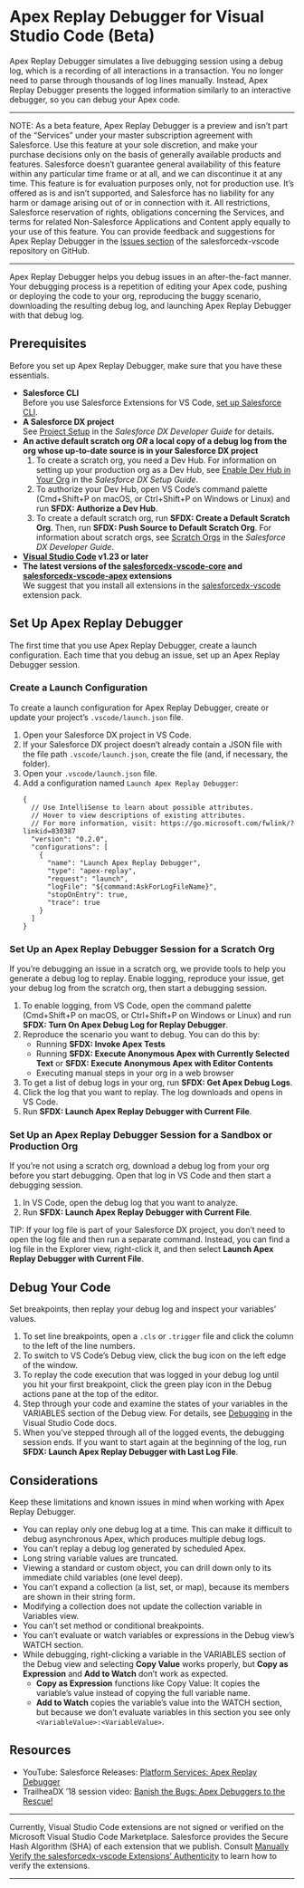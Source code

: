# Apex Replay Debugger for Visual Studio Code (Beta)
Apex Replay Debugger simulates a live debugging session using a debug log, which is a recording of all interactions in a transaction. You no longer need to parse through thousands of log lines manually. Instead, Apex Replay Debugger presents the logged information similarly to an interactive debugger, so you can debug your Apex code. 

---
NOTE: As a beta feature, Apex Replay Debugger is a preview and isn’t part of the “Services” under your master subscription agreement with Salesforce. Use this feature at your sole discretion, and make your purchase decisions only on the basis of generally available products and features. Salesforce doesn’t guarantee general availability of this feature within any particular time frame or at all, and we can discontinue it at any time. This feature is for evaluation purposes only, not for production use. It’s offered as is and isn’t supported, and Salesforce has no liability for any harm or damage arising out of or in connection with it. All restrictions, Salesforce reservation of rights, obligations concerning the Services, and terms for related Non-Salesforce Applications and Content apply equally to your use of this feature. You can provide feedback and suggestions for Apex Replay Debugger in the [Issues section](https://github.com/forcedotcom/salesforcedx-vscode/issues) of the salesforcedx-vscode repository on GitHub.

---

Apex Replay Debugger helps you debug issues in an after-the-fact manner. Your debugging process is a repetition of editing your Apex code, pushing or deploying the code to your org, reproducing the buggy scenario, downloading the resulting debug log, and launching Apex Replay Debugger with that debug log.

## Prerequisites
Before you set up Apex Replay Debugger, make sure that you have these essentials.

* **Salesforce CLI**  
  Before you use Salesforce Extensions for VS Code, [set up Salesforce CLI](https://developer.salesforce.com/docs/atlas.en-us.sfdx_setup.meta/sfdx_setup). 
* **A Salesforce DX project**  
  See [Project Setup](https://developer.salesforce.com/docs/atlas.en-us.sfdx_dev.meta/sfdx_dev/sfdx_dev_workspace_setup.htm) in the _Salesforce DX Developer Guide_ for details.
* **An active default scratch org _OR_ a local copy of a debug log from the org whose up-to-date source is in your Salesforce DX project**
  1. To create a scratch org, you need a Dev Hub. For information on setting up your production org as a Dev Hub, see [Enable Dev Hub in Your Org](https://developer.salesforce.com/docs/atlas.en-us.sfdx_setup.meta/sfdx_setup/sfdx_setup_enable_devhub.htm) in the _Salesforce DX Setup Guide_.  
  1. To authorize your Dev Hub, open VS Code’s command palette (Cmd+Shift+P on macOS, or Ctrl+Shift+P on Windows or Linux) and run **SFDX: Authorize a Dev Hub**.  
  1. To create a default scratch org, run **SFDX: Create a Default Scratch Org**. Then, run **SFDX: Push Source to Default Scratch Org**. For information about scratch orgs, see [Scratch Orgs](https://developer.salesforce.com/docs/atlas.en-us.sfdx_dev.meta/sfdx_dev/sfdx_dev_scratch_orgs.htm) in the _Salesforce DX Developer Guide_.
* **[Visual Studio Code](https://code.visualstudio.com/download) v1.23 or later** 
* **The latest versions of the [salesforcedx-vscode-core](https://marketplace.visualstudio.com/items?itemName=salesforce.salesforcedx-vscode-core) and [salesforcedx-vscode-apex](https://marketplace.visualstudio.com/items?itemName=salesforce.salesforcedx-vscode-apex) extensions**  
We suggest that you install all extensions in the [salesforcedx-vscode](https://marketplace.visualstudio.com/items?itemName=salesforce.salesforcedx-vscode) extension pack.

## Set Up Apex Replay Debugger
The first time that you use Apex Replay Debugger, create a launch configuration. Each time that you debug an issue, set up an Apex Replay Debugger session.

### Create a Launch Configuration
To create a launch configuration for Apex Replay Debugger, create or update your project’s `.vscode/launch.json` file.

1. Open your Salesforce DX project in VS Code.
1. If your Salesforce DX project doesn’t already contain a JSON file with the file path `.vscode/launch.json`, create the file (and, if necessary, the folder).
1. Open your `.vscode/launch.json` file.
1. Add a configuration named `Launch Apex Replay Debugger`:  
    ```
    {
      // Use IntelliSense to learn about possible attributes.
      // Hover to view descriptions of existing attributes.
      // For more information, visit: https://go.microsoft.com/fwlink/?linkid=830387
      "version": "0.2.0",
      "configurations": [
        {
          "name": "Launch Apex Replay Debugger",
          "type": "apex-replay",
          "request": "launch",
          "logFile": "${command:AskForLogFileName}",
          "stopOnEntry": true,
          "trace": true
        }
      ]
    }
    ```

### Set Up an Apex Replay Debugger Session for a Scratch Org

If you’re debugging an issue in a scratch org, we provide tools to help you generate a debug log to replay. Enable logging, reproduce your issue, get your debug log from the scratch org, then start a debugging session.

1. To enable logging, from VS Code, open the command palette (Cmd+Shift+P on macOS, or Ctrl+Shift+P on Windows or Linux) and run **SFDX: Turn On Apex Debug Log for Replay Debugger**.
1. Reproduce the scenario you want to debug. You can do this by:
    * Running **SFDX: Invoke Apex Tests**
    * Running **SFDX: Execute Anonymous Apex with Currently Selected Text** or **SFDX: Execute Anonymous Apex with Editor Contents**
    * Executing manual steps in your org in a web browser 
1. To get a list of debug logs in your org, run **SFDX: Get Apex Debug Logs**.
1. Click the log that you want to replay. The log downloads and opens in VS Code.
1. Run **SFDX: Launch Apex Replay Debugger with Current File**.

### Set Up an Apex Replay Debugger Session for a Sandbox or Production Org

If you’re not using a scratch org, download a debug log from your org before you start debugging. Open that log in VS Code and then start a debugging session.

1. In VS Code, open the debug log that you want to analyze.
1. Run **SFDX: Launch Apex Replay Debugger with Current File**.  

TIP: If your log file is part of your Salesforce DX project, you don’t need to open the log file and then run a separate command. Instead, you can find a log file in the Explorer view, right-click it, and then select **Launch Apex Replay Debugger with Current File**.

## Debug Your Code

Set breakpoints, then replay your debug log and inspect your variables’ values.

1. To set line breakpoints, open a `.cls` or `.trigger` file and click the column to the left of the line numbers.
1. To switch to VS Code’s Debug view, click the bug icon on the left edge of the window.
1. To replay the code execution that was logged in your debug log until you hit your first breakpoint, click the green play icon in the Debug actions pane at the top of the editor.
1. Step through your code and examine the states of your variables in the VARIABLES section of the Debug view. For details, see [Debugging](https://code.visualstudio.com/docs/editor/debugging) in the Visual Studio Code docs.
1. When you’ve stepped through all of the logged events, the debugging session ends. If you want to start again at the beginning of the log, run **SFDX: Launch Apex Replay Debugger with Last Log File**.

## Considerations
Keep these limitations and known issues in mind when working with Apex Replay Debugger.

* You can replay only one debug log at a time. This can make it difficult to debug asynchronous Apex, which produces multiple debug logs.
* You can’t replay a debug log generated by scheduled Apex.
* Long string variable values are truncated.
* Viewing a standard or custom object, you can drill down only to its immediate child variables (one level deep).
* You can’t expand a collection (a list, set, or map), because its members are shown in their string form.
* Modifying a collection does not update the collection variable in Variables view.
* You can’t set method or conditional breakpoints.
* You can’t evaluate or watch variables or expressions in the Debug view’s WATCH section.
* While debugging, right-clicking a variable in the VARIABLES section of the Debug view and selecting **Copy Value** works properly, but **Copy as Expression** and **Add to Watch** don’t work as expected. 
  * **Copy as Expression** functions like Copy Value: It copies the variable’s value instead of copying the full variable name.
  * **Add to Watch** copies the variable’s value into the WATCH section, but because we don’t evaluate variables in this section you see only `<VariableValue>:<VariableValue>`.

## Resources

* YouTube: Salesforce Releases: [Platform Services: Apex Replay Debugger](https://www.youtube.com/watch?v=8GVuMT4MHWc)
* TrailheaDX ’18 session video: [Banish the Bugs: Apex Debuggers to the Rescue!](https://www.salesforce.com/video/2520334/)

---
Currently, Visual Studio Code extensions are not signed or verified on the Microsoft Visual Studio Code Marketplace. Salesforce provides the Secure Hash Algorithm (SHA) of each extension that we publish. Consult [Manually Verify the salesforcedx-vscode Extensions’ Authenticity](https://developer.salesforce.com/media/vscode/SHA256.md) to learn how to verify the extensions.  

---
